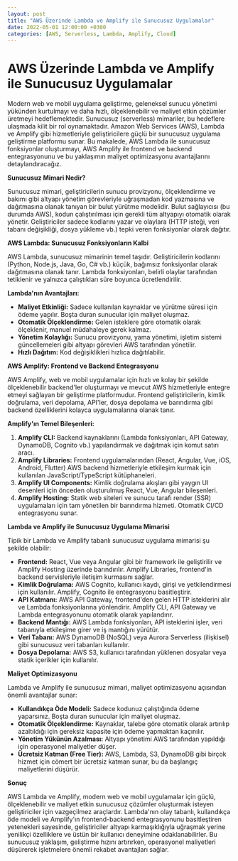 ```yaml
---
layout: post
title: "AWS Üzerinde Lambda ve Amplify ile Sunucusuz Uygulamalar"
date: 2022-05-01 12:00:00 +0300
categories: [AWS, Serverless, Lambda, Amplify, Cloud]
---
```


# AWS Üzerinde Lambda ve Amplify ile Sunucusuz Uygulamalar

Modern web ve mobil uygulama geliştirme, geleneksel sunucu yönetimi yükünden kurtulmayı ve daha hızlı, ölçeklenebilir ve maliyet etkin çözümler üretmeyi hedeflemektedir. Sunucusuz (serverless) mimariler, bu hedeflere ulaşmada kilit bir rol oynamaktadır. Amazon Web Services (AWS), Lambda ve Amplify gibi hizmetleriyle geliştiricilere güçlü bir sunucusuz uygulama geliştirme platformu sunar. Bu makalede, AWS Lambda ile sunucusuz fonksiyonlar oluşturmayı, AWS Amplify ile frontend ve backend entegrasyonunu ve bu yaklaşımın maliyet optimizasyonu avantajlarını detaylandıracağız.

**Sunucusuz Mimari Nedir?**

Sunucusuz mimari, geliştiricilerin sunucu provizyonu, ölçeklendirme ve bakımı gibi altyapı yönetim görevleriyle uğraşmadan kod yazmasına ve dağıtmasına olanak tanıyan bir bulut yürütme modelidir. Bulut sağlayıcısı (bu durumda AWS), kodun çalıştırılması için gerekli tüm altyapıyı otomatik olarak yönetir. Geliştiriciler sadece kodlarını yazar ve olaylara (HTTP isteği, veri tabanı değişikliği, dosya yükleme vb.) tepki veren fonksiyonlar olarak dağıtır.

**AWS Lambda: Sunucusuz Fonksiyonların Kalbi**

AWS Lambda, sunucusuz mimarinin temel taşıdır. Geliştiricilerin kodlarını (Python, Node.js, Java, Go, C# vb.) küçük, bağımsız fonksiyonlar olarak dağıtmasına olanak tanır. Lambda fonksiyonları, belirli olaylar tarafından tetiklenir ve yalnızca çalıştıkları süre boyunca ücretlendirilir.

**Lambda'nın Avantajları:**

*   **Maliyet Etkinliği:** Sadece kullanılan kaynaklar ve yürütme süresi için ödeme yapılır. Boşta duran sunucular için maliyet oluşmaz.
*   **Otomatik Ölçeklendirme:** Gelen isteklere göre otomatik olarak ölçeklenir, manuel müdahaleye gerek kalmaz.
*   **Yönetim Kolaylığı:** Sunucu provizyonu, yama yönetimi, işletim sistemi güncellemeleri gibi altyapı görevleri AWS tarafından yönetilir.
*   **Hızlı Dağıtım:** Kod değişiklikleri hızlıca dağıtılabilir.

**AWS Amplify: Frontend ve Backend Entegrasyonu**

AWS Amplify, web ve mobil uygulamalar için hızlı ve kolay bir şekilde ölçeklenebilir backend'ler oluşturmayı ve mevcut AWS hizmetleriyle entegre etmeyi sağlayan bir geliştirme platformudur. Frontend geliştiricilerin, kimlik doğrulama, veri depolama, API'ler, dosya depolama ve barındırma gibi backend özelliklerini kolayca uygulamalarına olanak tanır.

**Amplify'ın Temel Bileşenleri:**

1.  **Amplify CLI:** Backend kaynaklarını (Lambda fonksiyonları, API Gateway, DynamoDB, Cognito vb.) yapılandırmak ve dağıtmak için komut satırı aracı.
2.  **Amplify Libraries:** Frontend uygulamalarından (React, Angular, Vue, iOS, Android, Flutter) AWS backend hizmetleriyle etkileşim kurmak için kullanılan JavaScript/TypeScript kütüphaneleri.
3.  **Amplify UI Components:** Kimlik doğrulama akışları gibi yaygın UI desenleri için önceden oluşturulmuş React, Vue, Angular bileşenleri.
4.  **Amplify Hosting:** Statik web siteleri ve sunucu tarafı render (SSR) uygulamaları için tam yönetilen bir barındırma hizmeti. Otomatik CI/CD entegrasyonu sunar.

**Lambda ve Amplify ile Sunucusuz Uygulama Mimarisi**

Tipik bir Lambda ve Amplify tabanlı sunucusuz uygulama mimarisi şu şekilde olabilir:

*   **Frontend:** React, Vue veya Angular gibi bir framework ile geliştirilir ve Amplify Hosting üzerinde barındırılır. Amplify Libraries, frontend'in backend servisleriyle iletişim kurmasını sağlar.
*   **Kimlik Doğrulama:** AWS Cognito, kullanıcı kaydı, girişi ve yetkilendirmesi için kullanılır. Amplify, Cognito ile entegrasyonu basitleştirir.
*   **API Katmanı:** AWS API Gateway, frontend'den gelen HTTP isteklerini alır ve Lambda fonksiyonlarına yönlendirir. Amplify CLI, API Gateway ve Lambda entegrasyonunu otomatik olarak yapılandırır.
*   **Backend Mantığı:** AWS Lambda fonksiyonları, API isteklerini işler, veri tabanıyla etkileşime girer ve iş mantığını yürütür.
*   **Veri Tabanı:** AWS DynamoDB (NoSQL) veya Aurora Serverless (ilişkisel) gibi sunucusuz veri tabanları kullanılır.
*   **Dosya Depolama:** AWS S3, kullanıcı tarafından yüklenen dosyalar veya statik içerikler için kullanılır.

**Maliyet Optimizasyonu**

Lambda ve Amplify ile sunucusuz mimari, maliyet optimizasyonu açısından önemli avantajlar sunar:

*   **Kullandıkça Öde Modeli:** Sadece kodunuz çalıştığında ödeme yaparsınız. Boşta duran sunucular için maliyet oluşmaz.
*   **Otomatik Ölçeklendirme:** Kaynaklar, talebe göre otomatik olarak artırılıp azaltıldığı için gereksiz kapasite için ödeme yapmaktan kaçınılır.
*   **Yönetim Yükünün Azalması:** Altyapı yönetimi AWS tarafından yapıldığı için operasyonel maliyetler düşer.
*   **Ücretsiz Katman (Free Tier):** AWS, Lambda, S3, DynamoDB gibi birçok hizmet için cömert bir ücretsiz katman sunar, bu da başlangıç maliyetlerini düşürür.

**Sonuç**

AWS Lambda ve Amplify, modern web ve mobil uygulamalar için güçlü, ölçeklenebilir ve maliyet etkin sunucusuz çözümler oluşturmak isteyen geliştiriciler için vazgeçilmez araçlardır. Lambda'nın olay tabanlı, kullandıkça öde modeli ve Amplify'ın frontend-backend entegrasyonunu basitleştiren yetenekleri sayesinde, geliştiriciler altyapı karmaşıklığıyla uğraşmak yerine yenilikçi özelliklere ve üstün bir kullanıcı deneyimine odaklanabilirler. Bu sunucusuz yaklaşım, geliştirme hızını artırırken, operasyonel maliyetleri düşürerek işletmelere önemli rekabet avantajları sağlar.